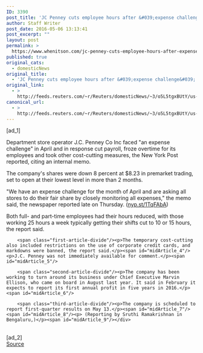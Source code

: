 ```yaml
---
ID: 3390
post_title: 'JC Penney cuts employee hours after &#039;expense challenge&#039;: NY Post'
author: Staff Writer
post_date: 2016-05-06 13:13:41
post_excerpt: ""
layout: post
permalink: >
  https://www.whenitson.com/jc-penney-cuts-employee-hours-after-expense-challenge-ny-post/
published: true
original_cats:
  - domesticNews
original_title:
  - 'JC Penney cuts employee hours after &#039;expense challenge&#039;: NY Post'
original_link:
  - >
    http://feeds.reuters.com/~r/Reuters/domesticNews/~3/o5L5tgxBUtY/us-jc-penney-costs-idUSKCN0XX16Q
canonical_url:
  - >
    http://feeds.reuters.com/~r/Reuters/domesticNews/~3/o5L5tgxBUtY/us-jc-penney-costs-idUSKCN0XX16Q
---
```

 [ad_1]
<br><div id="articleText">
<span id="midArticle_start"/>

<span class="focusParagraph" readability="7"><p><span class="articleLocatio&lt;/span&gt;n">Department store operator J.C. Penney Co Inc faced "an expense challenge" in April and in response cut payroll, froze overtime for its employees and took other cost-cutting measures, the New York Post reported, citing an internal memo.</span></p></span><span id="midArticle_0"/><p>The company's shares were down 8 percent at $8.23 in premarket trading, set to open at their lowest level in more than 2 months.</p><span id="midArticle_1"/><p>"We have an expense challenge for the month of April and are asking all stores to do their fair share by closely monitoring all expenses," the memo said, the newspaper reported late on Thursday. (<a href="http://nyp.st/1TqFAbA">nyp.st/1TqFAbA</a>)</p><span id="midArticle_2"/><p>Both full- and part-time employees had their hours reduced, with those working 25 hours a week typically getting their shifts cut to 10 or 15 hours, the report said.</p><span id="midArticle_3"/>
        
        <span class="first-article-divide"/><p>The temporary cost-cutting also included restrictions on the use of corporate credit cards, and markdowns were banned, the report said.</p><span id="midArticle_4"/><p>J.C. Penney was not immediately available for comment.</p><span id="midArticle_5"/>
        
        <span class="second-article-divide"/><p>The company has been working to turn around its business under Chief Executive Marvin Ellison, who came on board in August last year. It said in February it expects to report its first annual profit in five years in 2016.</p><span id="midArticle_6"/>
        
        <span class="third-article-divide"/><p>The company is scheduled to report first-quarter results on May 13.</p><span id="midArticle_7"/><span id="midArticle_8"/><p> (Reporting by Sruthi Ramakrishnan in Bengaluru,)</p><span id="midArticle_9"/></div>
<br>[ad_2]
<br><a href="http://feeds.reuters.com/~r/Reuters/domesticNews/~3/o5L5tgxBUtY/us-jc-penney-costs-idUSKCN0XX16Q">Source </a>